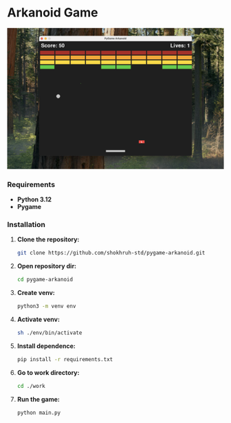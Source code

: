 # Arkanoid Game

![image](screenshot.png)

### Requirements

* **Python 3.12**
* **Pygame**

### Installation

1.  **Clone the repository:**
    ```sh
    git clone https://github.com/shokhruh-std/pygame-arkanoid.git
    ```

2.  **Open repository dir:**
    ```sh
    cd pygame-arkanoid
    ```

3.  **Create venv:**
    ```sh
    python3 -m venv env
    ```

4.  **Activate venv:**
    ```sh
    sh ./env/bin/activate
    ```

5.  **Install dependence:**
    ```sh
    pip install -r requirements.txt
    ```

6.  **Go to work directory:**
    ```sh
    cd ./work
    ```

7.  **Run the game:**
    ```sh
    python main.py
    ```